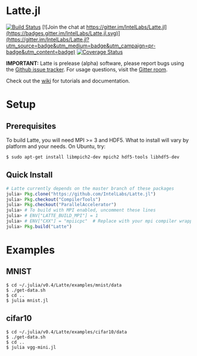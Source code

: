 # Latte.jl

[![Build Status](https://travis-ci.org/IntelLabs/Latte.jl.svg?branch=master)](https://travis-ci.org/IntelLabs/Latte.jl)
[![Join the chat at https://gitter.im/IntelLabs/Latte.jl](https://badges.gitter.im/IntelLabs/Latte.jl.svg)](https://gitter.im/IntelLabs/Latte.jl?utm_source=badge&utm_medium=badge&utm_campaign=pr-badge&utm_content=badge)
[![Coverage Status](https://coveralls.io/repos/github/IntelLabs/Latte.jl/badge.svg?branch=master)](https://coveralls.io/github/IntelLabs/Latte.jl?branch=master)

**IMPORTANT:** Latte is prelease (alpha) software, please report bugs using the [Github issue tracker](https://github.com/IntelLabs/Latte.jl/issues). For usage questions, visit the [Gitter room](https://gitter.im/IntelLabs/Latte.jl).

Check out the [wiki](https://github.com/IntelLabs/Latte.jl/wiki) for tutorials and documentation.

# Setup

## Prerequisites

To build Latte, you will need MPI >= 3 and HDF5.  What to install will
vary by platform and your needs.  On Ubuntu, try:

```shell
$ sudo apt-get install libmpich2-dev mpich2 hdf5-tools libhdf5-dev 
```

## Quick Install
```julia
# Latte currently depends on the master branch of these packages
julia> Pkg.clone("https://github.com/IntelLabs/Latte.jl")
julia> Pkg.checkout("CompilerTools")
julia> Pkg.checkout("ParallelAccelerator")
julia> # To build with MPI enabled, uncomment these lines
julia> # ENV["LATTE_BUILD_MPI"] = 1
julia> # ENV["CXX"] = "mpiicpc"  # Replace with your mpi compiler wrapper
julia> Pkg.build("Latte")

```

# Examples
## MNIST
```shell
$ cd ~/.julia/v0.4/Latte/examples/mnist/data
$ ./get-data.sh
$ cd ..
$ julia mnist.jl
```

## cifar10
```shell
$ cd ~/.julia/v0.4/Latte/examples/cifar10/data
$ ./get-data.sh
$ cd ..
$ julia vgg-mini.jl
```
